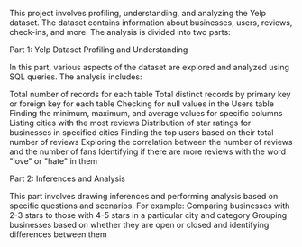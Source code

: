 This project involves profiling, understanding, and analyzing the Yelp dataset. The dataset contains information about businesses, users, reviews, check-ins, and more. The analysis is divided into two parts:

Part 1: Yelp Dataset Profiling and Understanding

In this part, various aspects of the dataset are explored and analyzed using SQL queries. The analysis includes:

Total number of records for each table
Total distinct records by primary key or foreign key for each table
Checking for null values in the Users table
Finding the minimum, maximum, and average values for specific columns
Listing cities with the most reviews
Distribution of star ratings for businesses in specified cities
Finding the top users based on their total number of reviews
Exploring the correlation between the number of reviews and the number of fans
Identifying if there are more reviews with the word "love" or "hate" in them

Part 2: Inferences and Analysis

This part involves drawing inferences and performing analysis based on specific questions and scenarios. For example:
Comparing businesses with 2-3 stars to those with 4-5 stars in a particular city and category
Grouping businesses based on whether they are open or closed and identifying differences between them
